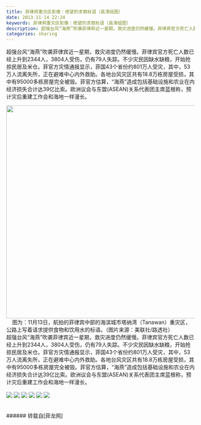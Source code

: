 ```yaml
---
title: 菲律宾重灾区影像：绝望的求救标语（高清组图）
date: 2013-11-14 22:24
keywords: 菲律宾重灾区影像：绝望的求救标语（高清组图）
description: 超强台风“海燕”吹袭菲律宾近一星期，救灾进度仍然缓慢。菲律宾官方死亡人数已经上升到2344人，3804人受伤，仍有79人失踪。不少灾民因缺水缺粮，开始抢掠民居及米仓。菲官方灾情通报显示，菲国43个省份约801万人受灾，其中，53万人流离失所，正在避难中心内外救助。各地台风灾区共有18.8万栋房屋受损，其中有95000多栋房屋完全被毁。菲官方估算，“海燕”造成包括基础设施和农业在内经济损失合计达39亿比索。欧洲议会与东盟(ASEAN)关系代表团主席蓝根称，预计灾后重建工作会和海地一样漫长。    图为：11月13日，航拍的菲律宾中部的海滨城市塔纳湾（Tanawan）重灾区，公路上写着请求提供食物和饮用水的标语。（图片来源：美联社/路透社）超强台风“海燕”吹袭菲律宾近一星期，救灾进度仍然缓慢。菲律宾官方死亡人数已经上升到2344人，3804人受伤，仍有79人失踪。不少灾民因缺水缺粮，开始抢掠民居及米仓。菲官方灾情通报显示，菲国43个省份约801万人受灾，其中，53万人流离失所，正在避难中心内外救助。各地台风灾区共有18.8万栋房屋受损，其中有95000多栋房屋完全被毁。菲官方估算，“海燕”造成包括基础设施和农业在内经济损失合计达39亿比索。欧洲议会与东盟(ASEAN)关系代表团主席蓝根称，预计灾后重建工作会和海地一样漫长。
categories: sharing
---
```

<td class="t_f" id="postmessage_76350">

超强台风“海燕”吹袭菲律宾近一星期，救灾进度仍然缓慢。菲律宾官方死亡人数已经上升到2344人，3804人受伤，仍有79人失踪。不少灾民因缺水缺粮，开始抢掠民居及米仓。菲官方灾情通报显示，菲国43个省份约801万人受灾，其中，53万人流离失所，正在避难中心内外救助。各地台风灾区共有18.8万栋房屋受损，其中有95000多栋房屋完全被毁。菲官方估算，“海燕”造成包括基础设施和农业在内经济损失合计达39亿比索。欧洲议会与东盟(ASEAN)关系代表团主席蓝根称，预计灾后重建工作会和海地一样漫长。<br/>
<div align="center"><img alt="" border="0" class="zoom" data-cf-modified-d70e234497b626d8f594aa2f-="" file="http://news.xinhuanet.com/world/2013-11/14/125701981_11n.jpg" height="569" id="aimg_c037a" onclick="" onmouseover="" src="http://news.xinhuanet.com/world/2013-11/14/125701981_11n.jpg"/></div>    图为：11月13日，航拍的菲律宾中部的海滨城市塔纳湾（Tanawan）重灾区，公路上写着请求提供食物和饮用水的标语。（图片来源：美联社/路透社）<br/>
超强台风“海燕”吹袭菲律宾近一星期，救灾进度仍然缓慢。菲律宾官方死亡人数已经上升到2344人，3804人受伤，仍有79人失踪。不少灾民因缺水缺粮，开始抢掠民居及米仓。菲官方灾情通报显示，菲国43个省份约801万人受灾，其中，53万人流离失所，正在避难中心内外救助。各地台风灾区共有18.8万栋房屋受损，其中有95000多栋房屋完全被毁。菲官方估算，“海燕”造成包括基础设施和农业在内经济损失合计达39亿比索。欧洲议会与东盟(ASEAN)关系代表团主席蓝根称，预计灾后重建工作会和海地一样漫长。<br/>
<br/>

<img aid="31153" data-cf-modified-d70e234497b626d8f594aa2f-="" file="data/attachment/forum/201311/14/222350soq6qnpkpfqgzq11.jpg.thumb.jpg" id="aimg_31153" inpost="1" onclick="" onmouseover="" src="http://www.flw.ph/data/attachment/forum/201311/14/222350soq6qnpkpfqgzq11.jpg" style="cursor:pointer" zoomfile="data/attachment/forum/201311/14/222350soq6qnpkpfqgzq11.jpg"/>



<img aid="31154" data-cf-modified-d70e234497b626d8f594aa2f-="" file="data/attachment/forum/201311/14/222358hkk6eroosu6sukun.jpg.thumb.jpg" id="aimg_31154" inpost="1" onclick="" onmouseover="" src="http://www.flw.ph/data/attachment/forum/201311/14/222358hkk6eroosu6sukun.jpg" style="cursor:pointer" zoomfile="data/attachment/forum/201311/14/222358hkk6eroosu6sukun.jpg"/>



<img aid="31155" data-cf-modified-d70e234497b626d8f594aa2f-="" file="data/attachment/forum/201311/14/222404p009qqk72npr59e0.jpg.thumb.jpg" id="aimg_31155" inpost="1" onclick="" onmouseover="" src="http://www.flw.ph/data/attachment/forum/201311/14/222404p009qqk72npr59e0.jpg" style="cursor:pointer" zoomfile="data/attachment/forum/201311/14/222404p009qqk72npr59e0.jpg"/>



<img aid="31156" data-cf-modified-d70e234497b626d8f594aa2f-="" file="data/attachment/forum/201311/14/222411vnhyf1c6g1bn5cz6.jpg.thumb.jpg" id="aimg_31156" inpost="1" onclick="" onmouseover="" src="http://www.flw.ph/data/attachment/forum/201311/14/222411vnhyf1c6g1bn5cz6.jpg" style="cursor:pointer" zoomfile="data/attachment/forum/201311/14/222411vnhyf1c6g1bn5cz6.jpg"/>



<img aid="31157" data-cf-modified-d70e234497b626d8f594aa2f-="" file="data/attachment/forum/201311/14/222422kj0rhfs48y5jyrc0.jpg.thumb.jpg" id="aimg_31157" inpost="1" onclick="" onmouseover="" src="http://www.flw.ph/data/attachment/forum/201311/14/222422kj0rhfs48y5jyrc0.jpg" style="cursor:pointer" zoomfile="data/attachment/forum/201311/14/222422kj0rhfs48y5jyrc0.jpg"/>



<img aid="31158" data-cf-modified-d70e234497b626d8f594aa2f-="" file="data/attachment/forum/201311/14/222428luzuj2djuhrubdzr.jpg.thumb.jpg" id="aimg_31158" inpost="1" onclick="" onmouseover="" src="http://www.flw.ph/data/attachment/forum/201311/14/222428luzuj2djuhrubdzr.jpg" style="cursor:pointer" zoomfile="data/attachment/forum/201311/14/222428luzuj2djuhrubdzr.jpg"/>


<br/>
<br/>
<br/>
</td>
###### 转载自[菲龙网]